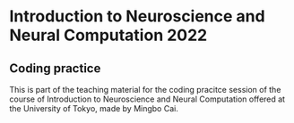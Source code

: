 # Introduction to Neuroscience and Neural Computation 2022
## Coding practice
This is part of the teaching material for the coding pracitce session of the course of Introduction to Neuroscience and Neural Computation offered at the University of Tokyo, made by Mingbo Cai.

